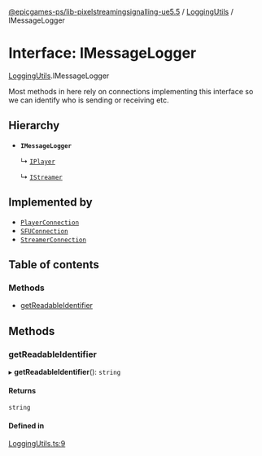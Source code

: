 [@epicgames-ps/lib-pixelstreamingsignalling-ue5.5](../README.md) / [LoggingUtils](../modules/LoggingUtils.md) / IMessageLogger

# Interface: IMessageLogger

[LoggingUtils](../modules/LoggingUtils.md).IMessageLogger

Most methods in here rely on connections implementing this interface so we can identify
who is sending or receiving etc.

## Hierarchy

- **`IMessageLogger`**

  ↳ [`IPlayer`](PlayerRegistry.IPlayer.md)

  ↳ [`IStreamer`](StreamerRegistry.IStreamer.md)

## Implemented by

- [`PlayerConnection`](../classes/PlayerConnection.PlayerConnection.md)
- [`SFUConnection`](../classes/SFUConnection.SFUConnection.md)
- [`StreamerConnection`](../classes/StreamerConnection.StreamerConnection.md)

## Table of contents

### Methods

- [getReadableIdentifier](LoggingUtils.IMessageLogger.md#getreadableidentifier)

## Methods

### getReadableIdentifier

▸ **getReadableIdentifier**(): `string`

#### Returns

`string`

#### Defined in

[LoggingUtils.ts:9](https://github.com/mcottontensor/PixelStreamingInfrastructure/blob/1d8a258/Signalling/src/LoggingUtils.ts#L9)
